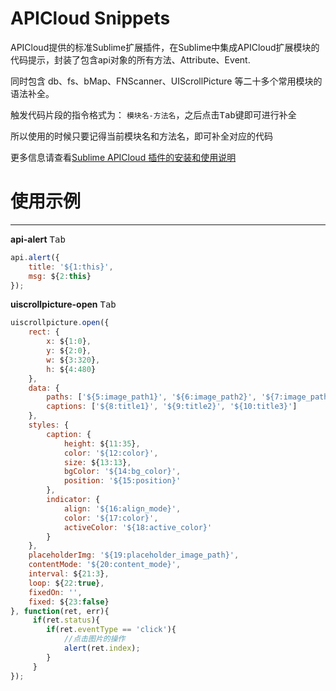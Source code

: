 # APICloud Snippets

APICloud提供的标准Sublime扩展插件，在Sublime中集成APICloud扩展模块的代码提示，封装了包含api对象的所有方法、Attribute、Event.

同时包含 db、fs、bMap、FNScanner、UIScrollPicture 等二十多个常用模块的语法补全。

触发代码片段的指令格式为： `模块名-方法名`，之后点击<kbd>Tab</kbd>键即可进行补全

所以使用的时候只要记得当前模块名和方法名，即可补全对应的代码

更多信息请查看[Sublime APICloud 插件的安装和使用说明](http://docs.apicloud.com/APICloud/sublime-apicloud-plugin)

# 使用示例
---
__api-alert__ <kbd>Tab</kbd>

```js
api.alert({
    title: '${1:this}', 
    msg: ${2:this}
});
```

__uiscrollpicture-open__ <kbd>Tab</kbd>
```js
uiscrollpicture.open({
    rect: {
        x: ${1:0},
        y: ${2:0},
        w: ${3:320},
        h: ${4:480}
    },
    data: {
        paths: ['${5:image_path1}', '${6:image_path2}', '${7:image_path3}'],
        captions: ['${8:title1}', '${9:title2}', '${10:title3}']
    },
    styles: {
        caption: {
            height: ${11:35},
            color: '${12:color}',
            size: ${13:13},
            bgColor: '${14:bg_color}',
            position: '${15:position}'
        },
        indicator: {
            align: '${16:align_mode}',
            color: '${17:color}',
            activeColor: '${18:active_color}'
        }
    },
    placeholderImg: '${19:placeholder_image_path}',
    contentMode: '${20:content_mode}',
    interval: ${21:3},
    loop: ${22:true},
    fixedOn: '',
    fixed: ${23:false}
}, function(ret, err){
     if(ret.status){
        if(ret.eventType == 'click'){
            //点击图片的操作
            alert(ret.index);
        }
     }
});
```